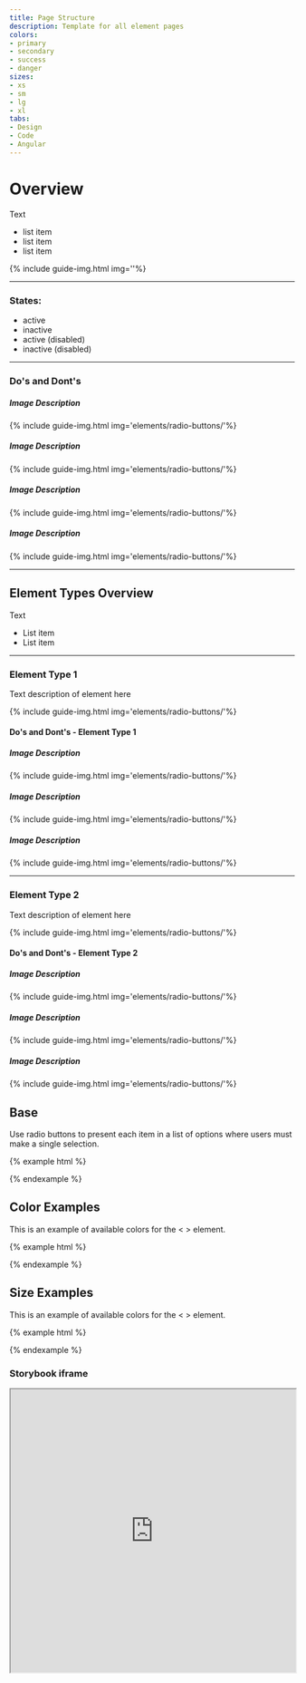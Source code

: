 ```yaml
---
title: Page Structure
description: Template for all element pages
colors:
- primary
- secondary
- success
- danger
sizes:
- xs
- sm
- lg
- xl
tabs:
- Design
- Code 
- Angular
---
```


<div id="design" class="docs-tabs-content" markdown="1">

# Overview
Text

- list item
- list item
- list item

{% include guide-img.html img=''%} 

<hr>

### States:

- active
- inactive
- active (disabled)
- inactive (disabled)

<hr>

### Do's and Dont's

##### Image Description

{% include guide-img.html img='elements/radio-buttons/'%} 

##### Image Description

{% include guide-img.html img='elements/radio-buttons/'%} 

##### Image Description

{% include guide-img.html img='elements/radio-buttons/'%}

##### Image Description

{% include guide-img.html img='elements/radio-buttons/'%} 

<hr>

## Element Types Overview
Text

- List item
- List item

<hr>

### Element Type 1
Text description of element here

{% include guide-img.html img='elements/radio-buttons/'%} 

#### Do's and Dont's - Element Type 1

##### Image Description
{% include guide-img.html img='elements/radio-buttons/'%} 

##### Image Description
{% include guide-img.html img='elements/radio-buttons/'%} 

##### Image Description
{% include guide-img.html img='elements/radio-buttons/'%} 

<hr>

### Element Type 2
Text description of element here

{% include guide-img.html img='elements/radio-buttons/'%} 

#### Do's and Dont's - Element Type 2

##### Image Description
{% include guide-img.html img='elements/radio-buttons/'%} 

##### Image Description
{% include guide-img.html img='elements/radio-buttons/'%} 

##### Image Description
{% include guide-img.html img='elements/radio-buttons/'%} 

</div>

<div id="code" class="docs-tabs-content" markdown="1">

## Base
Use radio buttons to present each item in a list of options where users must make a single selection.

{% example html %}

{% endexample %}

## Color Examples
This is an example of available colors for the < > element.

{% example html %}

{% endexample %}

## Size Examples
This is an example of available colors for the < > element.

{% example html %}

{% endexample %}

</div>

<div id="angular" class="docs-tabs-content" markdown="1">

### Storybook iframe
<iframe title="storybook" width="100%" height="500px" src="https://pages.code.ipreo.com/josh-easter/storybook-demo/?path=/story/basic-elements--avatar&full=0&addons=1&stories=0&panelRight=0&addonPanel=storybooks%2Fstorybook-addon-knobs"></iframe>

</div>

